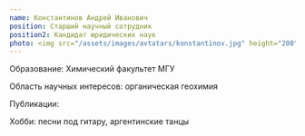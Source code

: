 ```yaml
---
name: Константинов Андрей Иванович
position: Старший научный сотрудник
position2: Кандидат юридических наук
photo: <img src="/assets/images/avtatars/konstantinov.jpg" height="200" align="middle"/>
---
```


Образование: Химический факультет МГУ

Область научных интересов: органическая геохимия

Публикации:

Хобби: песни под гитару, аргентинские танцы